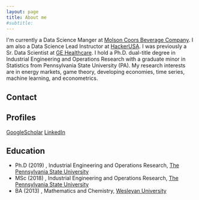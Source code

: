 ```yaml
---
layout: page
title: About me
#subtitle: 
---
```


I'm currently a Data Science Manger at [Molson Coors Beverage Company](https://www.molsoncoors.com/). I am also a Data Science Lead Instructor at [HackerUSA](https://hackerusa.com/). I was previously a Sr. Data Scientist at [GE Healthcare](https://www.gehealthcare.com/). I hold a Ph.D. dual-title degree in Industrial Engineering and Operations Research with a graduate minor in Statistics from Pennsylvania State University (PA). My research interests are in energy markets, game theory, developing economies, time series, machine learning, and econometrics.

## Contact

## Profiles
[GoogleScholar](https://scholar.google.com/citations?user=4ftOp-EAAAAJ&hl=en)
[LinkedIn](https://www.linkedin.com/in/zvikomboreromatenga/)
## Education
   - Ph.D (2019) , Industrial Engineering and Operations Research, [The Pennsylvania State University](https://www.ime.psu.edu/)
   - MSc (2018) ,  Industrial Engineering and Operations Research, [The Pennsylvania State University](https://www.ime.psu.edu/)
   - BA (2013) , Mathematics and Chemistry,  [Wesleyan University](https://www.wesleyan.edu/)







